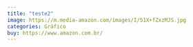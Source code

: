 ```yaml
---
title: "teste2"
image: https://m.media-amazon.com/images/I/51X+fZxzMJS.jpg
categories: Gráfico
buy: https://www.amazon.com.br/
---
```

